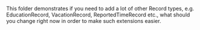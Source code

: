 This folder demonstrates if you need to add a lot of other Record types, e.g. EducationRecord, VacationRecord, 
ReportedTimeRecord etc., what should you change right now in order to make such extensions easier.

